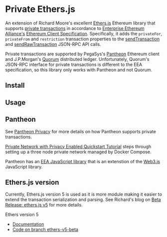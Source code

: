 # Private Ethers.js

An extension of Richard Moore's excellent [Ethers.js](https://docs.ethers.io/ethers.js/html/) Ethereum library that supports [private transactions](https://entethalliance.github.io/client-spec/spec.html#sec-private-transactions) in accordance to [Enterprise Ethereum Alliance's](https://entethalliance.org/) [Ethereum Client Specification](https://entethalliance.github.io/client-spec/spec.html). Specifically, it adds the `privateFor`, `privateFrom` and `restriction` transaction properties to the [sendTransaction](https://entethalliance.github.io/client-spec/spec.html#sec-eea-sendTransaction) and [sendRawTransaction](https://entethalliance.github.io/client-spec/spec.html#sec-eea-sendRawTransaction) JSON-RPC API calls.

Private transactions are supported by PegaSys's [Pantheon](https://docs.pantheon.pegasys.tech/en/stable/) Ethereum client and J.P.Morgan's [Quorum](https://github.com/jpmorganchase/quorum) distributed ledger. Unfortunately, Quorum's JSON-RPC interface for private transactions is different to the EEA specification, so this library only works with Pantheon and not Quorum.

## Install

## Usage

## Pantheon
See [Pantheon Privacy](https://docs.pantheon.pegasys.tech/en/latest/Privacy/Privacy-Overview/) for more details on how Pantheon supports private transactions.

[Private Network with Privacy Enabled Quickstart Tutorial](https://docs.pantheon.pegasys.tech/en/latest/Privacy/Privacy-Quickstart/) steps through setting up a three node private network managed by Docker Compose.

Pantheon has an [EEA JavaScript library](https://github.com/PegaSysEng/web3js-eea#eea-javascript-libraries---eeajs) that is an extenstion of the [Web3.js](https://web3js.readthedocs.io/en/1.0/) JavaScript library.


## Ethers.js version

Currently, Ethers.js version 5 is used as it is more module making it easier to extend the transaction serialization and parsing. See Richard's blog on [Beta Release: ethers.js v5](https://blog.ricmoo.com/beta-release-ethers-js-v5-59d0db222d7b) for more details.

Ethers version 5
* [Documentation](https://docs.ethers.io/ethers.js/v5-beta/)
* [Code on branch ethers-v5-beta](https://github.com/ethers-io/ethers.js/tree/ethers-v5-beta)

